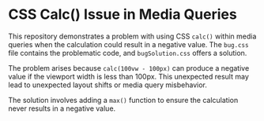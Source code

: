 # CSS Calc() Issue in Media Queries

This repository demonstrates a problem with using CSS `calc()` within media queries when the calculation could result in a negative value.  The `bug.css` file contains the problematic code, and `bugSolution.css` offers a solution.

The problem arises because  `calc(100vw - 100px)` can produce a negative value if the viewport width is less than 100px.  This unexpected result may lead to unexpected layout shifts or media query misbehavior.

The solution involves adding a `max()` function to ensure the calculation never results in a negative value.